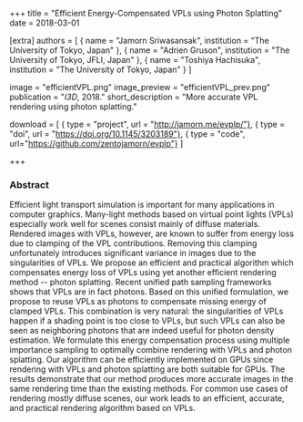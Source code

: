 +++
title = "Efficient Energy-Compensated VPLs using Photon Splatting"
date = 2018-03-01

[extra]
authors = [
    { name = "Jamorn Sriwasansak", institution = "The University of Tokyo, Japan" },
    { name = "Adrien Gruson", institution = "The University of Tokyo, JFLI, Japan" },
    { name = "Toshiya Hachisuka", institution = "The University of Tokyo, Japan" }
]

image = "efficientVPL.png"
image_preview = "efficientVPL_prev.png"
publication = "*I3D*, 2018."
short_description = "More accurate VPL rendering using photon splatting."

download = [
    { type = "project", url = "http://jamorn.me/evplp/"},
    { type = "doi", url = "https://doi.org/10.1145/3203189"},
    { type = "code", url="https://github.com/zentojamorn/evplp"}
]

+++

### Abstract

Efficient light transport simulation is important for many applications in computer graphics. Many-light methods based on virtual point lights (VPLs) especially work well for scenes consist mainly of diffuse materials. Rendered images with VPLs, however, are known to suffer from energy loss due to clamping of the VPL contributions. Removing this clamping unfortunately introduces significant variance in images due to the singularities of VPLs. We propose an efficient and practical algorithm which compensates energy loss of VPLs using yet another efficient rendering method -- photon splatting. Recent unified path sampling frameworks shows that VPLs are in fact photons. Based on this unified formulation, we propose to reuse VPLs as photons to compensate missing energy of clamped VPLs. This combination is very natural: the singularities of VPLs happen if a shading point is too close to VPLs, but such VPLs can also be seen as neighboring photons that are indeed useful for photon density estimation. We formulate this energy compensation process using multiple importance sampling to optimally combine rendering with VPLs and photon splatting. Our algorithm can be efficiently implemented on GPUs since rendering with VPLs and photon splatting are both suitable for GPUs. The results demonstrate that our method produces more accurate images in the same rendering time than the existing methods. For common use cases of rendering mostly diffuse scenes, our work leads to an efficient, accurate, and practical rendering algorithm based on VPLs.